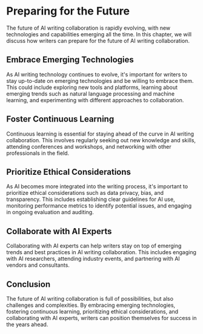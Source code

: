 Preparing for the Future
=======================================================================

The future of AI writing collaboration is rapidly evolving, with new technologies and capabilities emerging all the time. In this chapter, we will discuss how writers can prepare for the future of AI writing collaboration.

Embrace Emerging Technologies
-----------------------------

As AI writing technology continues to evolve, it's important for writers to stay up-to-date on emerging technologies and be willing to embrace them. This could include exploring new tools and platforms, learning about emerging trends such as natural language processing and machine learning, and experimenting with different approaches to collaboration.

Foster Continuous Learning
--------------------------

Continuous learning is essential for staying ahead of the curve in AI writing collaboration. This involves regularly seeking out new knowledge and skills, attending conferences and workshops, and networking with other professionals in the field.

Prioritize Ethical Considerations
---------------------------------

As AI becomes more integrated into the writing process, it's important to prioritize ethical considerations such as data privacy, bias, and transparency. This includes establishing clear guidelines for AI use, monitoring performance metrics to identify potential issues, and engaging in ongoing evaluation and auditing.

Collaborate with AI Experts
---------------------------

Collaborating with AI experts can help writers stay on top of emerging trends and best practices in AI writing collaboration. This includes engaging with AI researchers, attending industry events, and partnering with AI vendors and consultants.

Conclusion
----------

The future of AI writing collaboration is full of possibilities, but also challenges and complexities. By embracing emerging technologies, fostering continuous learning, prioritizing ethical considerations, and collaborating with AI experts, writers can position themselves for success in the years ahead.
